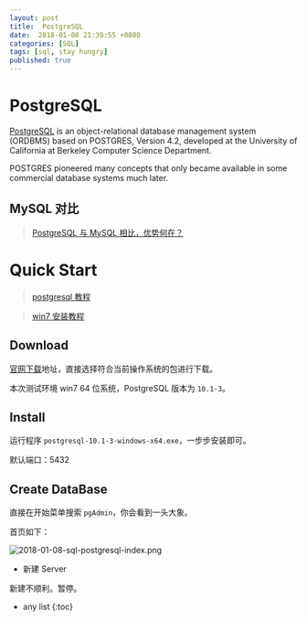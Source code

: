 ```yaml
---
layout: post
title:  PostgreSQL
date:  2018-01-08 21:39:55 +0800
categories: [SQL]
tags: [sql, stay hungry]
published: true
---
```


# PostgreSQL

[PostgreSQL](https://www.postgresql.org/) is an object-relational database management system (ORDBMS) based on POSTGRES, Version 4.2, 
developed at the University of California at Berkeley Computer Science Department. 

POSTGRES pioneered many concepts that only became available in some commercial database systems much later.

## MySQL 对比

> [PostgreSQL 与 MySQL 相比，优势何在？](https://www.zhihu.com/question/20010554)

# Quick Start

> [postgresql 教程](http://www.yiibai.com/postgresql/)

> [win7 安装教程](http://blog.chinaunix.net/uid-354915-id-3498734.html)

## Download

[官网下载](https://www.postgresql.org/download/)地址，直接选择符合当前操作系统的包进行下载。

本次测试环境 win7 64 位系统，PostgreSQL 版本为 `10.1-3`。

## Install

运行程序 `postgresql-10.1-3-windows-x64.exe`，一步步安装即可。

默认端口：5432

## Create DataBase

直接在开始菜单搜索 `pgAdmin`，你会看到一头大象。

首页如下：

![2018-01-08-sql-postgresql-index.png](https://raw.githubusercontent.com/houbb/resource/master/img/sql/sql/2018-01-08-sql-postgresql-index.png)


- 新建 Server

新建不顺利。暂停。



* any list
{:toc}


